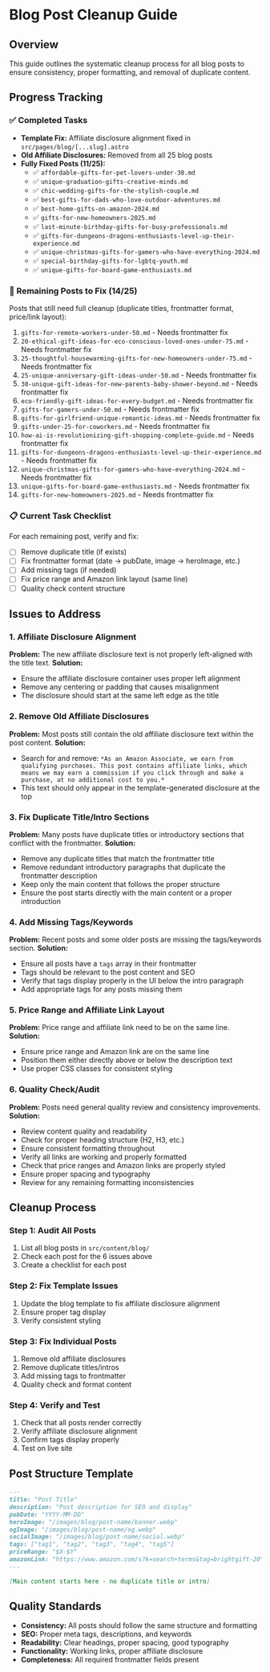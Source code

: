 # Blog Post Cleanup Guide

## Overview
This guide outlines the systematic cleanup process for all blog posts to ensure consistency, proper formatting, and removal of duplicate content.

## Progress Tracking

### ✅ Completed Tasks
- **Template Fix:** Affiliate disclosure alignment fixed in `src/pages/blog/[...slug].astro`
- **Old Affiliate Disclosures:** Removed from all 25 blog posts
- **Fully Fixed Posts (11/25):**
  - ✅ `affordable-gifts-for-pet-lovers-under-30.md`
  - ✅ `unique-graduation-gifts-creative-minds.md`
  - ✅ `chic-wedding-gifts-for-the-stylish-couple.md`
  - ✅ `best-gifts-for-dads-who-love-outdoor-adventures.md`
  - ✅ `best-home-gifts-on-amazon-2024.md`
  - ✅ `gifts-for-new-homeowners-2025.md`
  - ✅ `last-minute-birthday-gifts-for-busy-professionals.md`
  - ✅ `gifts-for-dungeons-dragons-enthusiasts-level-up-their-experience.md`
  - ✅ `unique-christmas-gifts-for-gamers-who-have-everything-2024.md`
  - ✅ `special-birthday-gifts-for-lgbtq-youth.md`
  - ✅ `unique-gifts-for-board-game-enthusiasts.md`

### 🔄 Remaining Posts to Fix (14/25)
Posts that still need full cleanup (duplicate titles, frontmatter format, price/link layout):

1. `gifts-for-remote-workers-under-50.md` - Needs frontmatter fix
2. `20-ethical-gift-ideas-for-eco-conscious-loved-ones-under-75.md` - Needs frontmatter fix
3. `25-thoughtful-housewarming-gifts-for-new-homeowners-under-75.md` - Needs frontmatter fix
4. `25-unique-anniversary-gift-ideas-under-50.md` - Needs frontmatter fix
5. `30-unique-gift-ideas-for-new-parents-baby-shower-beyond.md` - Needs frontmatter fix
6. `eco-friendly-gift-ideas-for-every-budget.md` - Needs frontmatter fix
7. `gifts-for-gamers-under-50.md` - Needs frontmatter fix
8. `gifts-for-girlfriend-unique-romantic-ideas.md` - Needs frontmatter fix
9. `gifts-under-25-for-coworkers.md` - Needs frontmatter fix
10. `how-ai-is-revolutionizing-gift-shopping-complete-guide.md` - Needs frontmatter fix
11. `gifts-for-dungeons-dragons-enthusiasts-level-up-their-experience.md` - Needs frontmatter fix
12. `unique-christmas-gifts-for-gamers-who-have-everything-2024.md` - Needs frontmatter fix
13. `unique-gifts-for-board-game-enthusiasts.md` - Needs frontmatter fix
14. `gifts-for-new-homeowners-2025.md` - Needs frontmatter fix

### 📋 Current Task Checklist
For each remaining post, verify and fix:
- [ ] Remove duplicate title (if exists)
- [ ] Fix frontmatter format (date → pubDate, image → heroImage, etc.)
- [ ] Add missing tags (if needed)
- [ ] Fix price range and Amazon link layout (same line)
- [ ] Quality check content structure

## Issues to Address

### 1. Affiliate Disclosure Alignment
**Problem:** The new affiliate disclosure text is not properly left-aligned with the title text.
**Solution:** 
- Ensure the affiliate disclosure container uses proper left alignment
- Remove any centering or padding that causes misalignment
- The disclosure should start at the same left edge as the title

### 2. Remove Old Affiliate Disclosures
**Problem:** Most posts still contain the old affiliate disclosure text within the post content.
**Solution:**
- Search for and remove: `*As an Amazon Associate, we earn from qualifying purchases. This post contains affiliate links, which means we may earn a commission if you click through and make a purchase, at no additional cost to you.*`
- This text should only appear in the template-generated disclosure at the top

### 3. Fix Duplicate Title/Intro Sections
**Problem:** Many posts have duplicate titles or introductory sections that conflict with the frontmatter.
**Solution:**
- Remove any duplicate titles that match the frontmatter title
- Remove redundant introductory paragraphs that duplicate the frontmatter description
- Keep only the main content that follows the proper structure
- Ensure the post starts directly with the main content or a proper introduction

### 4. Add Missing Tags/Keywords
**Problem:** Recent posts and some older posts are missing the tags/keywords section.
**Solution:**
- Ensure all posts have a `tags` array in their frontmatter
- Tags should be relevant to the post content and SEO
- Verify that tags display properly in the UI below the intro paragraph
- Add appropriate tags for any posts missing them

### 5. Price Range and Affiliate Link Layout
**Problem:** Price range and affiliate link need to be on the same line.
**Solution:**
- Ensure price range and Amazon link are on the same line
- Position them either directly above or below the description text
- Use proper CSS classes for consistent styling

### 6. Quality Check/Audit
**Problem:** Posts need general quality review and consistency improvements.
**Solution:**
- Review content quality and readability
- Check for proper heading structure (H2, H3, etc.)
- Ensure consistent formatting throughout
- Verify all links are working and properly formatted
- Check that price ranges and Amazon links are properly styled
- Ensure proper spacing and typography
- Review for any remaining formatting inconsistencies

## Cleanup Process

### Step 1: Audit All Posts
1. List all blog posts in `src/content/blog/`
2. Check each post for the 6 issues above
3. Create a checklist for each post

### Step 2: Fix Template Issues
1. Update the blog template to fix affiliate disclosure alignment
2. Ensure proper tag display
3. Verify consistent styling

### Step 3: Fix Individual Posts
1. Remove old affiliate disclosures
2. Remove duplicate titles/intros
3. Add missing tags to frontmatter
4. Quality check and format content

### Step 4: Verify and Test
1. Check that all posts render correctly
2. Verify affiliate disclosure alignment
3. Confirm tags display properly
4. Test on live site

## Post Structure Template

```markdown
---
title: "Post Title"
description: "Post description for SEO and display"
pubDate: "YYYY-MM-DD"
heroImage: "/images/blog/post-name/banner.webp"
ogImage: "/images/blog/post-name/og.webp"
socialImage: "/images/blog/post-name/social.webp"
tags: ["tag1", "tag2", "tag3", "tag4", "tag5"]
priceRange: "$X-$Y"
amazonLink: "https://www.amazon.com/s?k=search+terms&tag=brightgift-20"
---

[Main content starts here - no duplicate title or intro]
```

## Quality Standards

- **Consistency:** All posts should follow the same structure and formatting
- **SEO:** Proper meta tags, descriptions, and keywords
- **Readability:** Clear headings, proper spacing, good typography
- **Functionality:** Working links, proper affiliate disclosure
- **Completeness:** All required frontmatter fields present 
